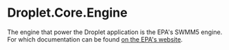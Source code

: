 # Droplet.Core.Engine

The engine that power the Droplet application is the EPA's SWMM5 engine. For which documentation can be found [on the EPA's website](https://www.epa.gov/water-research/storm-water-management-model-swmm).
